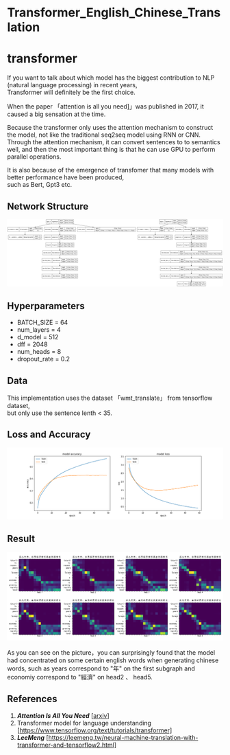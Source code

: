 # Transformer_English_Chinese_Translation

# transformer

If you want to talk about which model has the biggest contribution to NLP (natural language processing) in recent years,<br>
Transformer will definitely be the first choice.

When the paper 「attention is all you need]」was published in 2017, it caused a big sensation at the time.

Because the transformer only uses the attention mechanism to construct the model, not like the traditional seq2seq model using RNN or CNN. 
Through the attention mechanism, it can convert sentences to to semantics well, and then the most important thing is that he can use GPU to perform parallel operations.

It is also because of the emergence of transfomer that many models with better performance have been produced,<br> such as
Bert, Gpt3 etc.

## Network Structure
![image](https://github.com/Yukino1010/Transformer_English_Chinese_Translation/blob/master/result/model_structure.png)

## Hyperparameters

- BATCH_SIZE = 64
- num_layers = 4
- d_model = 512
- dff = 2048
- num_heads = 8
- dropout_rate = 0.2

## Data

This implementation uses the dataset 「wmt_translate」 from tensorflow dataset, <br>
but only use the sentence lenth < 35.

## Loss and Accuracy

![image](https://github.com/Yukino1010/Transformer_English_Chinese_Translation/blob/master/result/accracy_loss.png)


## Result

![image](https://github.com/Yukino1010/Transformer_English_Chinese_Translation/blob/master/result/attention_weights.png)

As you can see on the picture，you can surprisingly found that the model had concentrated on some certain english words when generating chinese words, such as years correspond to "年" on the first subgraph and economiy correspond to "經濟" on head2 、 head5.


## References
1.  ***Attention Is All You Need***  [[arxiv](https://arxiv.org/abs/1706.03762)]
2.  Transformer model for language understanding [https://www.tensorflow.org/text/tutorials/transformer]
3.  ***LeeMeng*** [https://leemeng.tw/neural-machine-translation-with-transformer-and-tensorflow2.html]


